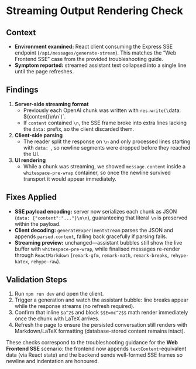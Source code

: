 # Streaming Output Rendering Check

## Context
- **Environment examined:** React client consuming the Express SSE endpoint (`/api/messages/generate-stream`). This matches the “Web Frontend SSE” case from the provided troubleshooting guide.
- **Symptom reported:** streamed assistant text collapsed into a single line until the page refreshes.

## Findings
1. **Server-side streaming format**
   - Previously each OpenAI chunk was written with `res.write(\`data: ${content}\n\n\`)`.
   - If `content` contained `\n`, the SSE frame broke into extra lines lacking the `data:` prefix, so the client discarded them.
2. **Client-side parsing**
   - The reader split the response on `\n` and only processed lines starting with `data: `, so newline segments were dropped before they reached the UI.
3. **UI rendering**
   - While a chunk was streaming, we showed `message.content` inside a `whitespace-pre-wrap` container, so once the newline survived transport it would appear immediately.

## Fixes Applied
- **SSE payload encoding:** server now serializes each chunk as JSON (`data: {"content":"..."}\n\n`), guaranteeing that literal `\n` is preserved within the payload.
- **Client decoding:** `generateExperimentStream` parses the JSON and appends `parsed.content`, falling back gracefully if parsing fails.
- **Streaming preview:** unchanged—assistant bubbles still show the live buffer with `whitespace-pre-wrap`, while finalised messages re-render through `ReactMarkdown` (`remark-gfm`, `remark-math`, `remark-breaks`, `rehype-katex`, `rehype-raw`).

## Validation Steps
1. Run `npm run dev` and open the client.
2. Trigger a generation and watch the assistant bubble: line breaks appear while the response streams (no refresh required).
3. Confirm that inline `$a^2$` and block `$$E=mc^2$$` math render immediately once the chunk with LaTeX arrives.
4. Refresh the page to ensure the persisted conversation still renders with Markdown/LaTeX formatting (database-stored content remains intact).

These checks correspond to the troubleshooting guidance for the **Web Frontend SSE** scenario: the frontend now appends `textContent`-equivalent data (via React state) and the backend sends well-formed SSE frames so newline and indentation are honoured.
